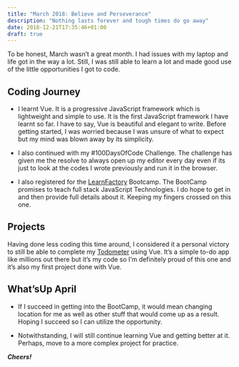 ```yaml
---
title: "March 2018: Believe and Perseverance"
description: "Nothing lasts forever and tough times do go away"
date: 2018-12-21T17:35:46+01:00
draft: true
---
```


To be honest, March wasn’t a great month. I had issues with my laptop and life got in the way a lot. Still, I was still able to learn a 
lot and made good use of the little opportunities I got to code.

## Coding Journey

- I learnt Vue. It is a progressive JavaScript framework which is lightweight and simple to use. It is the first JavaScript framework I have learnt so far. I have to say, Vue is beautiful and elegant to write. Before getting started, I was worried because I was unsure of what to expect but my mind was blown away by its simplicity.
  
- I also continued with my #100DaysOfCode Challenge. The challenge has given me the resolve to always open up my editor every day even if its just to look at the codes I wrote previously and run it in the browser.
  
- I also registered for the [LearnFactory](https://techpoint.ng/2017/12/06/learnfactory-aba-feature/) Bootcamp. The BootCamp promises to teach full stack JavaScript Technologies. I do hope to get in and then provide full details about it. Keeping my fingers crossed on this one.

## Projects

Having done less coding this time around, I considered it a personal victory to still be able to complete my [Todometer](https://github.com/peoray/Todometer) using Vue. It’s a simple to-do app like millions out there but it’s my code so I’m definitely proud of this one and it’s also my first project done with Vue.

## What’sUp April

- If I succeed in getting into the BootCamp, it would mean changing location for me as well as other stuff that would come up as a result. Hoping I succeed so I can utilize the opportunity.

- Notwithstanding, I will still continue learning Vue and getting better at it. Perhaps, move to a more complex project for practice.

_**Cheers!**_